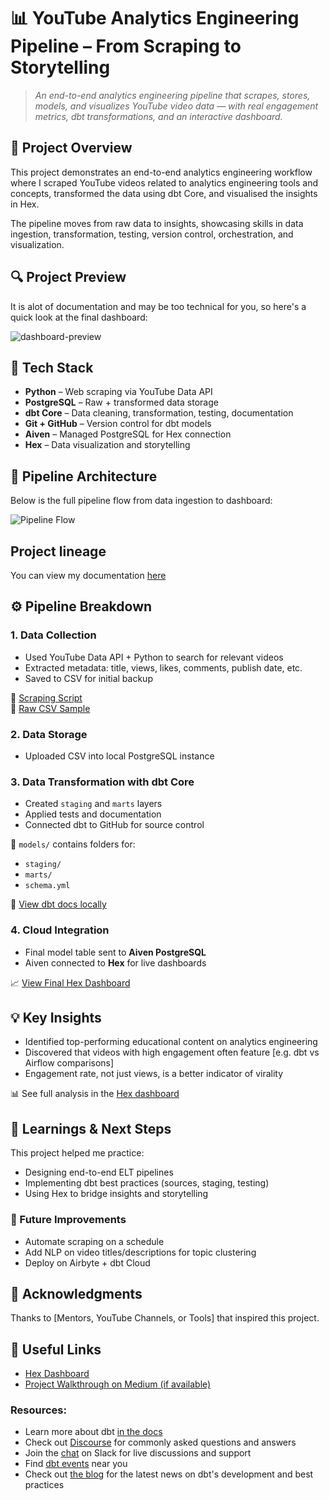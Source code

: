 # 📊 YouTube Analytics Engineering Pipeline – From Scraping to Storytelling
> *An end-to-end analytics engineering pipeline that scrapes, stores, models, and visualizes YouTube video data — with real engagement metrics, dbt transformations, and an interactive dashboard.*  


## 🚀 Project Overview

This project demonstrates an end-to-end analytics engineering workflow where I scraped YouTube videos related to analytics engineering tools and concepts, transformed the data using dbt Core, and visualised the insights in Hex.

The pipeline moves from raw data to insights, showcasing skills in data ingestion, transformation, testing, version control, orchestration, and visualization.

## 🔍 Project Preview

It is alot of documentation and may be too technical for you, so here's a quick look at the final dashboard:

![dashboard-preview](images/dashboard-preview.png)


## 🧰 Tech Stack

- **Python** – Web scraping via YouTube Data API
- **PostgreSQL** – Raw + transformed data storage
- **dbt Core** – Data cleaning, transformation, testing, documentation
- **Git + GitHub** – Version control for dbt models
- **Aiven** – Managed PostgreSQL for Hex connection
- **Hex** – Data visualization and storytelling

## 🔄 Pipeline Architecture

Below is the full pipeline flow from data ingestion to dashboard:

![Pipeline Flow](path-to-your-diagram.png)

## Project lineage

You can view my documentation [here](https://luxury-pixie-36f938.netlify.app/)


## ⚙️ Pipeline Breakdown

### 1. Data Collection
- Used YouTube Data API + Python to search for relevant videos
- Extracted metadata: title, views, likes, comments, publish date, etc.
- Saved to CSV for initial backup

📁 [Scraping Script](./scripts/youtube_scraper.py)  
📄 [Raw CSV Sample](./data/youtube_raw_data.csv)

### 2. Data Storage
- Uploaded CSV into local PostgreSQL instance

### 3. Data Transformation with dbt Core
- Created `staging` and `marts` layers
- Applied tests and documentation
- Connected dbt to GitHub for source control

📂 `models/` contains folders for:
- `staging/`
- `marts/`
- `schema.yml`

🧾 [View dbt docs locally](./dbt_docs/index.html)

### 4. Cloud Integration
- Final model table sent to **Aiven PostgreSQL**
- Aiven connected to **Hex** for live dashboards

📈 [View Final Hex Dashboard](https://app.hex.tech/your-dashboard-link)

## 💡 Key Insights

- Identified top-performing educational content on analytics engineering
- Discovered that videos with high engagement often feature [e.g. dbt vs Airflow comparisons]
- Engagement rate, not just views, is a better indicator of virality

📊 See full analysis in the [Hex dashboard](https://app.hex.tech/your-dashboard-link)



## 📌 Learnings & Next Steps

This project helped me practice:
- Designing end-to-end ELT pipelines
- Implementing dbt best practices (sources, staging, testing)
- Using Hex to bridge insights and storytelling

### 🔮 Future Improvements
- Automate scraping on a schedule
- Add NLP on video titles/descriptions for topic clustering
- Deploy on Airbyte + dbt Cloud


## 🙏 Acknowledgments

Thanks to [Mentors, YouTube Channels, or Tools] that inspired this project.




## 🔗 Useful Links

- [Hex Dashboard](https://app.hex.tech/your-dashboard-link)
- [Project Walkthrough on Medium (if available)](https://medium.com/your-link)














### Resources:
- Learn more about dbt [in the docs](https://docs.getdbt.com/docs/introduction)
- Check out [Discourse](https://discourse.getdbt.com/) for commonly asked questions and answers
- Join the [chat](https://community.getdbt.com/) on Slack for live discussions and support
- Find [dbt events](https://events.getdbt.com) near you
- Check out [the blog](https://blog.getdbt.com/) for the latest news on dbt's development and best practices




